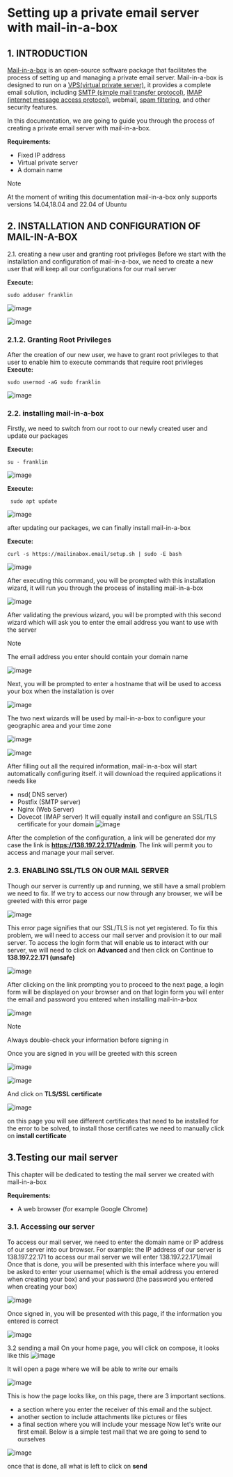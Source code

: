 # Setting up a private email server with mail-in-a-box

## 1. INTRODUCTION

[Mail-in-a-box](https://mailinabox.email/) is an open-source software package that facilitates the process of setting up and managing a private email server. Mail-in-a-box is designed to run on a [VPS(virtual private server)](https://en.wikipedia.org/wiki/Virtual_private_server), it provides a complete email solution, including [SMTP (simple mail transfer protocol)](https://en.wikipedia.org/wiki/Simple_Mail_Transfer_Protocol), [IMAP (internet message access protocol)](https://en.wikipedia.org/wiki/Internet_Message_Access_Protocol), webmail, [spam filtering](https://en.wikipedia.org/wiki/Email_filtering), and other security features.

In this documentation, we are going to guide you through the process of creating a private email server with mail-in-a-box.

**Requirements:**
- Fixed IP address
- Virtual private server
- A domain name 

> [!NOTE]
> At the moment of writing this documentation mail-in-a-box only supports versions 14.04,18.04 and 22.04 of Ubuntu

## 2. INSTALLATION AND CONFIGURATION OF MAIL-IN-A-BOX

2.1. creating a new user and granting root privileges
  Before we start with the installation and configuration of mail-in-a-box, we need to create a new user that will keep all our configurations for our mail server
  
**Execute:**           
                                                                                            
    sudo adduser franklin


![image](https://github.com/Franklinwebdev704/git/assets/40476836/23612640-4738-4ee4-ab59-860f1e3baa20)

![image](https://github.com/Franklinwebdev704/git/assets/40476836/709f6845-3e7f-45d7-8ecb-c914901f7498)


### 2.1.2. Granting Root Privileges

After the creation of our new user, we have to grant root privileges to that user to enable him
to execute commands that require root privileges
**Execute:** 

    sudo usermod -aG sudo franklin


![image](https://github.com/Franklinwebdev704/git/assets/40476836/792f6e8a-8ead-4049-add9-4f3741cfc8f7)

### 2.2. installing mail-in-a-box
Firstly, we need to switch from our root to our newly created user and update our packages

**Execute:** 

    su - franklin

![image](https://github.com/Franklinwebdev704/git/assets/40476836/0248f557-1d08-46bc-aa7d-26066d084c39)

**Execute:** 

     sudo apt update
![image](https://github.com/Franklinwebdev704/git/assets/40476836/1005e668-e53a-460a-bcd1-6a5f7d8e93da)


after updating our packages, we can finally install mail-in-a-box

**Execute:** 

    curl -s https://mailinabox.email/setup.sh | sudo -E bash

![image](https://github.com/Franklinwebdev704/git/assets/40476836/a275b214-0a99-4d84-8321-0a1ff5687eda)

After executing this command, you will be prompted with this installation wizard, it will run
you through the process of installing mail-in-a-box

![image](https://github.com/Franklinwebdev704/git/assets/40476836/cbef88cd-5009-4cd0-8c22-0ece8d4c8ef4)

After validating the previous wizard, you will be prompted with this second wizard which will
ask you to enter the email address you want to use with the server

> [!NOTE]
> The email address you enter should contain your domain name

![image](https://github.com/Franklinwebdev704/git/assets/40476836/b780e5ef-2284-4c39-bbf3-1465490e89cd)

Next, you will be prompted to enter a hostname that will be used to access your box when the installation is over

![image](https://github.com/Franklinwebdev704/git/assets/40476836/2c786380-3660-4e86-b4a1-316facc08899)

The two next wizards will be used by mail-in-a-box to configure your geographic area and your time zone

![image](https://github.com/Franklinwebdev704/git/assets/40476836/e69e440a-7741-4397-8121-32a69c6fe03b)

![image](https://github.com/Franklinwebdev704/git/assets/40476836/c9167b2b-837a-4012-886e-ec5d32445145)

After filling out all the required information, mail-in-a-box will start automatically configuring itself. it will download the required applications it needs like
- nsd( DNS server)
- Postfix (SMTP server)
- Nginx (Web Server)
- Dovecot (IMAP server)
It will equally install and configure an SSL/TLS certificate for your domain
![image](https://github.com/Franklinwebdev704/git/assets/40476836/9231f357-610c-4fb3-b8fb-37d53c0fa95c)

After the completion of the configuration, a link will be generated dor my case the link is **https://138.197.22.171/admin**. The link will permit you to access and manage your
mail server.

### 2.3. ENABLING SSL/TLS ON OUR MAIL SERVER

Though our server is currently up and running, we still have a small problem we need to fix. If we try to access our now through any browser, we will be greeted with this error page

![image](https://github.com/Franklinwebdev704/git/assets/40476836/c2f3495a-5724-4a9f-9c75-239143adc827)

This error page signifies that our SSL/TLS is not yet registered. To fix this problem, we will need to access our mail server and provision it to our mail server. To access the login form that will enable us to interact with our server, we will need to click on **Advanced** and then click on Continue to **138.197.22.171 (unsafe)**

![image](https://github.com/Franklinwebdev704/git/assets/40476836/1c372e10-4f03-4094-8776-e14d26fd1c2c)

After clicking on the link prompting you to proceed to the next page, a login form will be displayed on your browser and on that login form you will enter the email and password you entered when installing mail-in-a-box  

![image](https://github.com/Franklinwebdev704/git/assets/40476836/46974d77-3180-4224-90b5-54f65d101ed5)


> [!NOTE]
> Always double-check your information before signing in

Once you are signed in you will be greeted with this screen

![image](https://github.com/Franklinwebdev704/git/assets/40476836/38540452-9cec-40d8-837b-d7cd79bddc60)

![image](https://github.com/Franklinwebdev704/git/assets/40476836/19c54e59-3663-4993-9081-3b414c704477)

And click on **TLS/SSL certificate**

![image](https://github.com/Franklinwebdev704/git/assets/40476836/31badf3b-7c43-49ed-8f21-05a622e644b5)

on this page you will see different certificates that need to be installed for the error to be solved, to install those certificates we need to manually click on **install certificate**

## 3.Testing our mail server

This chapter will be dedicated to testing the mail server we created with mail-in-a-box

**Requirements:**
- A web browser (for example Google Chrome)
  
### 3.1. Accessing our server

To access our mail server, we need to enter the domain name or IP address of our server into our browser. For example: the IP address of our server is 138.197.22.171 to access our mail
server we will enter 138.197.22.171/mail Once that is done, you will be presented with this interface where you will be asked to enter your username( which is the email address you entered when creating your box) and your password (the password you entered when creating your box)

![image](https://github.com/Franklinwebdev704/git/assets/40476836/0526b89a-3169-4d89-af95-9a13c87b3cef)

Once signed in, you will be presented with this page, if the information you entered is correct

![image](https://github.com/Franklinwebdev704/git/assets/40476836/5ba17c73-1b47-4cce-9d4b-59abc69b0c8a)

3.2 sending a mail
On your home page, you will click on compose, it looks like this
![image](https://github.com/Franklinwebdev704/git/assets/40476836/cb221a87-db1e-4768-8cc1-b9397b0d3989)

It will open a page where we will be able to write our emails

![image](https://github.com/Franklinwebdev704/git/assets/40476836/138d6c3e-2b78-4d4f-95b5-cb77966f29f0)

This is how the page looks like, on this page, there are 3 important sections.
- a section where you enter the receiver of this email and the subject.
- another section to include attachments like pictures or files
- a final section where you will include your message
Now let's write our first email. Below is a simple test mail that we are going to send to ourselves


![image](https://github.com/Franklinwebdev704/git/assets/40476836/e8c4a77e-cf08-466b-ab5a-86f31d00b7e4)

once that is done, all what is left to click on **send**



    







